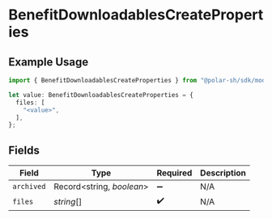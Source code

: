 # BenefitDownloadablesCreateProperties

## Example Usage

```typescript
import { BenefitDownloadablesCreateProperties } from "@polar-sh/sdk/models/components/benefitdownloadablescreateproperties.js";

let value: BenefitDownloadablesCreateProperties = {
  files: [
    "<value>",
  ],
};
```

## Fields

| Field                     | Type                      | Required                  | Description               |
| ------------------------- | ------------------------- | ------------------------- | ------------------------- |
| `archived`                | Record<string, *boolean*> | :heavy_minus_sign:        | N/A                       |
| `files`                   | *string*[]                | :heavy_check_mark:        | N/A                       |